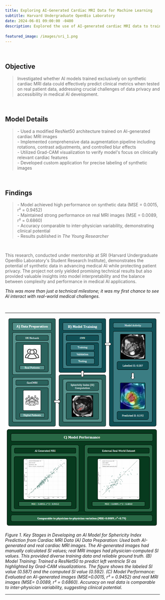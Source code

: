 ```yaml
---
title: Exploring AI-Generated Cardiac MRI Data for Machine Learning  
subtitle: Harvard Undergraduate OpenBio Laboratory  
date: 2024-06-01 09:00:00 -0400  
description: Explored the use of AI-generated cardiac MRI data to train machine learning models. Work addressed issues of data scarcity and patient privacy, evaluating whether models trained exclusively on synthetic data could still perform well on real-world datasets.
  
featured_image: /images/sri_1.png  
---
```


<br>

<h2>Objective</h2>
<blockquote>
<p style="color: #666;">Investigated whether AI models trained exclusively on synthetic cardiac MRI data could effectively predict clinical metrics when tested on real patient data, addressing crucial challenges of data privacy and accessibility in medical AI development.</p>
</blockquote>

<br>

<h2>Model Details</h2>
<blockquote>
<p style="color: #666;">
- Used a modified ResNet50 architecture trained on AI-generated cardiac MRI images<br>
- Implemented comprehensive data augmentation pipeline including rotations, contrast adjustments, and controlled blur effects<br>
- Utilized Grad-CAM visualization to verify model's focus on clinically relevant cardiac features<br>
- Developed custom application for precise labeling of synthetic images
</p>
</blockquote>

<br>

<h2>Findings</h2>
<blockquote>
<p style="color: #666;">
- Model achieved high performance on synthetic data (MSE = 0.0015, r² = 0.9452)<br>
- Maintained strong performance on real MRI images (MSE = 0.0089, r² = 0.6860)<br>
- Accuracy comparable to inter-physician variability, demonstrating clinical potential<br>
- Results published in <em>The Young Researcher</em>
</p>
</blockquote>

<br>

<p style="color: #666;">This research, conducted under mentorship at SRI (Harvard Undergraduate OpenBio Laboratory's Student Research Institute), demonstrates the potential of synthetic data in advancing medical AI while protecting patient privacy. The project not only yielded promising technical results but also provided valuable insights into model interpretability and the balance between complexity and performance in medical AI applications.</p>


<p><em>This was more than just a technical milestone; it was my first chance to see AI interact with real-world medical challenges.</em></p>

<br>

---

<div class="gallery" data-columns="1">
	<img src="/images/sri_1.png">
	<img src="/images/sri_3.png">
</div>

<p><em>Figure 1. Key Stages in Developing an AI Model for Sphericity Index Prediction from Cardiac MRI Data
(A) Data Preparation: Used both AI-generated and real cardiac MRI images. The AI-generated images had manually calculated SI values; real MRI images had physician-computed SI values. This provided diverse training data and reliable ground truth. (B) Model Training: Trained a ResNet50 to predict left ventricle SI as highlighted by Grad-CAM visualizations. The figure shows the labeled SI value (0.587) and the computed SI value (0.592). (C) Model Performance: Evaluated on AI-generated images (MSE=0.0015, r² = 0.9452) and real MRI images (MSE= 0.0089, r² = 0.6860). Accuracy on real data is comparable to inter-physician variability, suggesting clinical potential.</em></p>

---



